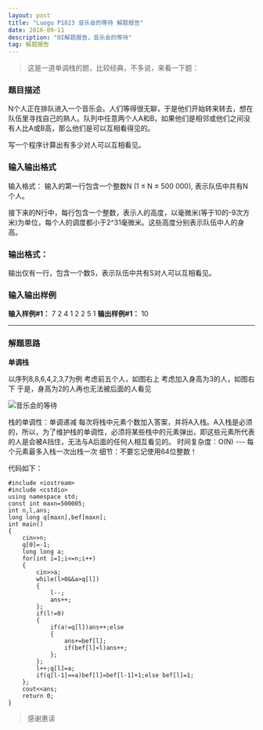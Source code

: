 ```yaml
---
layout: post
title: "Luogu P1823 音乐会的等待 解题报告"
date: 2016-09-11 
description: "OI解题报告，音乐会的等待"
tag: 解题报告
--- 
```


> 这是一道单调栈的题，比较经典，不多说，来看一下题：

### 题目描述

N个人正在排队进入一个音乐会。人们等得很无聊，于是他们开始转来转去，想在队伍里寻找自己的熟人。队列中任意两个人A和B，如果他们是相邻或他们之间没有人比A或B高，那么他们是可以互相看得见的。

写一个程序计算出有多少对人可以互相看见。

### 输入输出格式

输入格式：
输入的第一行包含一个整数N (1 ≤ N ≤ 500 000), 表示队伍中共有N个人。

接下来的N行中，每行包含一个整数，表示人的高度，以毫微米(等于10的-9次方米)为单位，每个人的调度都小于2^31毫微米。这些高度分别表示队伍中人的身高。

### 输出格式：
输出仅有一行，包含一个数S，表示队伍中共有S对人可以互相看见。

### 输入输出样例

**输入样例#1：**
7 
2 
4 
1 
2 
2 
5 
1
**输出样例#1：**
10

***

### 解题思路

**单调栈**

以序列8,8,6,4,2,3,7为例
考虑前五个人，如图右上
考虑加入身高为3的人，如图右下
于是，身高为2的人再也无法被后面的人看见

![音乐会的等待](http://img.blog.csdn.net/20160911194748735)

栈的单调性：单调递减
每次将栈中元素个数加入答案，并将A入栈。A入栈是必须的，所以，为了维护栈的单调性，必须将某些栈中的元素弹出，即这些元素所代表的人是会被A挡住，无法与A后面的任何人相互看见的。
时间复杂度：O(N) --- 每个元素最多入栈一次出栈一次
细节：不要忘记使用64位整数！

代码如下：

```
#include <iostream>
#include <cstdio>
using namespace std;
const int maxn=500005;
int n,l,ans;
long long q[maxn],bef[maxn];
int main()
{
	cin>>n;
	q[0]=-1;
	long long a;
	for(int i=1;i<=n;i++)
	{
		cin>>a;
		while(l>0&&a>q[l])
		{
			l--;
			ans++;
		};
		if(l!=0)
		{
			if(a!=q[l])ans++;else
			{
				ans+=bef[l];
				if(bef[l]<l)ans++;
			};
		};
		l++;q[l]=a;
		if(q[l-1]==a)bef[l]=bef[l-1]+1;else bef[l]=1;	
	};
	cout<<ans;
	return 0;
}
```

> 感谢惠读
